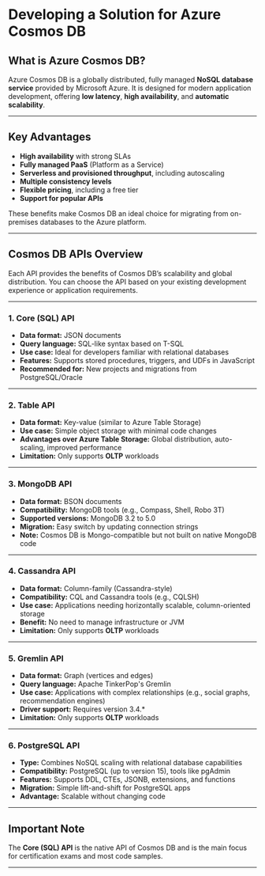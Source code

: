 # Developing a Solution for Azure Cosmos DB

## What is Azure Cosmos DB?

Azure Cosmos DB is a globally distributed, fully managed **NoSQL database service** provided by Microsoft Azure. It is designed for modern application development, offering **low latency**, **high availability**, and **automatic scalability**.

---

## Key Advantages

- **High availability** with strong SLAs
- **Fully managed PaaS** (Platform as a Service)
- **Serverless and provisioned throughput**, including autoscaling
- **Multiple consistency levels**
- **Flexible pricing**, including a free tier
- **Support for popular APIs**

These benefits make Cosmos DB an ideal choice for migrating from on-premises databases to the Azure platform.

---

## Cosmos DB APIs Overview

Each API provides the benefits of Cosmos DB’s scalability and global distribution. You can choose the API based on your existing development experience or application requirements.

---

### 1. Core (SQL) API

- **Data format:** JSON documents
- **Query language:** SQL-like syntax based on T-SQL
- **Use case:** Ideal for developers familiar with relational databases
- **Features:** Supports stored procedures, triggers, and UDFs in JavaScript
- **Recommended for:** New projects and migrations from PostgreSQL/Oracle

---

### 2. Table API

- **Data format:** Key-value (similar to Azure Table Storage)
- **Use case:** Simple object storage with minimal code changes
- **Advantages over Azure Table Storage:** Global distribution, auto-scaling, improved performance
- **Limitation:** Only supports **OLTP** workloads

---

### 3. MongoDB API

- **Data format:** BSON documents
- **Compatibility:** MongoDB tools (e.g., Compass, Shell, Robo 3T)
- **Supported versions:** MongoDB 3.2 to 5.0
- **Migration:** Easy switch by updating connection strings
- **Note:** Cosmos DB is Mongo-compatible but not built on native MongoDB code

---

### 4. Cassandra API

- **Data format:** Column-family (Cassandra-style)
- **Compatibility:** CQL and Cassandra tools (e.g., CQLSH)
- **Use case:** Applications needing horizontally scalable, column-oriented storage
- **Benefit:** No need to manage infrastructure or JVM
- **Limitation:** Only supports **OLTP** workloads

---

### 5. Gremlin API

- **Data format:** Graph (vertices and edges)
- **Query language:** Apache TinkerPop's Gremlin
- **Use case:** Applications with complex relationships (e.g., social graphs, recommendation engines)
- **Driver support:** Requires version 3.4.*
- **Limitation:** Only supports **OLTP** workloads

---

### 6. PostgreSQL API

- **Type:** Combines NoSQL scaling with relational database capabilities
- **Compatibility:** PostgreSQL (up to version 15), tools like pgAdmin
- **Features:** Supports DDL, CTEs, JSONB, extensions, and functions
- **Migration:** Simple lift-and-shift for PostgreSQL apps
- **Advantage:** Scalable without changing code

---

## Important Note

The **Core (SQL) API** is the native API of Cosmos DB and is the main focus for certification exams and most code samples.

---
